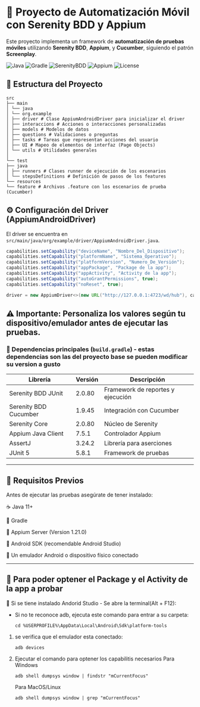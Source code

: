 # 🧪 Proyecto de Automatización Móvil con Serenity BDD y Appium

Este proyecto implementa un framework de **automatización de pruebas móviles** utilizando **Serenity BDD**, **Appium**, y **Cucumber**, siguiendo el patrón **Screenplay**.

![Java](https://img.shields.io/badge/Java-11%2B-red?logo=java)
![Gradle](https://img.shields.io/badge/Gradle-Build-brightgreen?logo=gradle)
![SerenityBDD](https://img.shields.io/badge/Serenity-BDD-blue?logo=serenity)
![Appium](https://img.shields.io/badge/Appium-Mobile%20Testing-purple?logo=appium)
![License](https://img.shields.io/badge/License-MIT-yellow)

## 📁 Estructura del Proyecto

    src
    ├── main
    │ └── java
    │ └── org.example
    │ ├── driver # Clase AppiumAndroidDriver para inicializar el driver
    │ ├── interaccions # Acciones o interacciones personalizadas
    │ ├── models # Modelos de datos
    │ ├── questions # Validaciones o preguntas
    │ ├── tasks # Tareas que representan acciones del usuario
    │ ├── UI # Mapeo de elementos de interfaz (Page Objects)
    │ └── utils # Utilidades generales
    │
    └── test
    ├── java
    │ ├── runners # Clases runner de ejecución de los escenarios
    │ └── stepsDefinitions # Definición de pasos de los features
    └── resources
    └── feature # Archivos .feature con los escenarios de prueba (Cucumber)


## ⚙️ Configuración del Driver (AppiumAndroidDriver)

El driver se encuentra en `src/main/java/org/example/driver/AppiumAndroidDriver.java`.

```java
capabilities.setCapability("deviceName", "Nombre_Del_Dispositivo");
capabilities.setCapability("platformName", "Sistema_Operativo");
capabilities.setCapability("platformVersion", "Numero_De_Versión");
capabilities.setCapability("appPackage", "Package de la app");
capabilities.setCapability("appActivity", "Activity de la app");
capabilities.setCapability("autoGrantPermissions", true);
capabilities.setCapability("noReset", true);

driver = new AppiumDriver<>(new URL("http://127.0.0.1:4723/wd/hub"), capabilities);

```
⚠️ Importante: Personaliza los valores según tu dispositivo/emulador antes de ejecutar las pruebas.
---
### 🧩 Dependencias principales (`build.gradle`) - estas dependencias son las del proyecto base se pueden modificar su version a gusto
| Librería               | Versión   | Descripción                         |
|------------------------|-----------|-------------------------------------|
| Serenity BDD JUnit     | 2.0.80   | Framework de reportes y ejecución    |
| Serenity BDD Cucumber  | 1.9.45   | Integración con Cucumber             |
| Serenity Core          | 2.0.80   | Núcleo de Serenity                   |
| Appium Java Client     | 7.5.1    | Controlador Appium                   |
| AssertJ                | 3.24.2   | Librería para aserciones             |
| JUnit 5                | 5.8.1    | Framework de pruebas                 |


---
## 🧰 Requisitos Previos

Antes de ejecutar las pruebas asegúrate de tener instalado:

☕ Java 11+

🧱 Gradle

🤖 Appium Server (Version 1.21.0)

📱 Android SDK (recomendable Android Studio)

🔌 Un emulador Android o dispositivo físico conectado

---

## 🚀 Para poder optener el Package y el Activity de la app a probar
📱 Si se tiene instalado Andorid Studio - Se abre la terminal(Alt + F12):

- Si no te reconoce adb, ejecuta este comando para entrar a su carpeta:
  ```
  cd %USERPROFILE%\AppData\Local\Android\Sdk\platform-tools
  ```
1. se verifica que el emulador esta conectado:
     ```
     adb devices     
2. Ejecutar el comando para optener los capabilitis necesarios
     Para Windows
      ```
      adb shell dumpsys window | findstr "mCurrentFocus"
      ```
      Para MacOS/Linux
      ```
      adb shell dumpsys window | grep "mCurrentFocus" 

